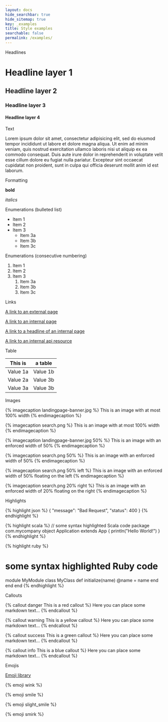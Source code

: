 ```yaml
---
layout: docs
hide_searchbar: true
hide_sitemap: true
key: _examples
title: Style examples
searchable: false
permalink: /examples/
---
```


Headlines


# Headline layer 1

## Headline layer 2

### Headline layer 3

#### Headline layer 4


Text


Lorem ipsum dolor sit amet, consectetur adipisicing elit, sed do eiusmod
tempor incididunt ut labore et dolore magna aliqua. Ut enim ad minim veniam,
quis nostrud exercitation ullamco laboris nisi ut aliquip ex ea commodo
consequat. Duis aute irure dolor in reprehenderit in voluptate velit esse
cillum dolore eu fugiat nulla pariatur. Excepteur sint occaecat cupidatat non
proident, sunt in culpa qui officia deserunt mollit anim id est laborum.


Formatting


**bold**

*italics*

Enumerations (bulleted list)


* Item 1
* Item 2
* Item 3
    * Item 3a
    * Item 3b
    * Item 3c


Enumerations (consecutive numbering)


1. Item 1
2. Item 2
3. Item 3
    1. Item 3a
    2. Item 3b
    3. Item 3c


Links


[A link to an external page](http://jekyllrb.com/)

[A link to an internal page](page:apps-create)

[A link to a headline of an internal page](page:apps-create#get-your-credentials)

[A link to an internal api resource](page:apps-api-get-shopid-products-information)


Table


| This is       | a table       |
|---------------|---------------|
| Value 1a      | Value 1b      |
| Value 2a      | Value 3b      |
| Value 3a      | Value 3b      |


Images


{% imagecaption landingpage-banner.jpg %}
This is an image with at most 100% width
{% endimagecaption %}

{% imagecaption search.png %}
This is an image with at most 100% width
{% endimagecaption %}

{% imagecaption landingpage-banner.jpg 50% %}
This is an image with an enforced width of 50%
{% endimagecaption %}

{% imagecaption search.png 50% %}
This is an image with an enforced width of 50%
{% endimagecaption %}

{% imagecaption search.png 50% left %}
This is an image with an enforced width of 50% floating on the left
{% endimagecaption %}

{% imagecaption search.png 20% right %}
This is an image with an enforced width of 20% floating on the right
{% endimagecaption %}

<p style="clear: both">Highlights</p>


{% highlight json %}
{
  "message": "Bad Request",
  "status": 400
}
{% endhighlight %}

{% highlight scala %}
// some syntax highlighted Scala code
package com.mycompany
object Application extends App {
  println("Hello World!")
}
{% endhighlight %}

{% highlight ruby %}
# some syntax highlighted Ruby code
module MyModule
  class MyClass
    def initialize(name)
      @name = name
    end
  end
end
{% endhighlight %}


Callouts


{% callout danger This is a red callout %}
Here you can place some markdown text...
{% endcallout %}

{% callout warning This is a yellow callout %}
Here you can place some markdown text...
{% endcallout %}

{% callout success This is a green callout %}
Here you can place some markdown text...
{% endcallout %}

{% callout info This is a blue callout %}
Here you can place some markdown text...
{% endcallout %}

Emojis

[Emoji library](http://www.iemoji.com/emoji-cheat-sheet/all)

{% emoji wink %}

{% emoji smile %}

{% emoji slight_smile %}

{% emoji smirk %}
